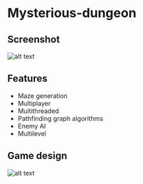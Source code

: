 # Mysterious-dungeon

## Screenshot

![alt text](https://github.com/djeada/Mysterious-dungeon/blob/master/resources/new_screenshot.png)

## Features

* Maze generation
* Multiplayer
* Multithreaded 
* Pathfinding graph algorithms
* Enemy AI
* Multilevel

## Game design

![alt text](https://github.com/djeada/Mysterious-dungeon/blob/master/resources/game_design.jpg)
